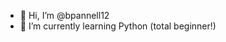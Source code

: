 - 👋 Hi, I’m @bpannell12
- 🌱 I’m currently learning Python (total beginner!)

<!---
bpannell12/bpannell12 is a ✨ special ✨ repository because its `README.md` (this file) appears on your GitHub profile.
You can click the Preview link to take a look at your changes.
--->
